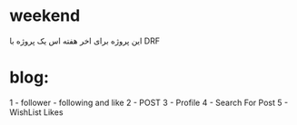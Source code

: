 # weekend
این پروژه برای اخر هفته اس
یک پروژه با DRF
# blog:
1 - follower - following and like
2 - POST
3 - Profile
4 - Search For Post
5 - WishList Likes 
